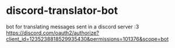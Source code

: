 # discord-translator-bot
 bot for translating messages sent in a discord server :3
 https://discord.com/oauth2/authorize?client_id=1235238818529935430&permissions=101376&scope=bot